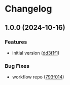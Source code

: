 # Changelog

## 1.0.0 (2024-10-16)


### Features

* initial version ([dd3f1f1](https://github.com/Jmainguy/helm-workflows/commit/dd3f1f1a9529cc9a87714eded64e3e2834741c88))


### Bug Fixes

* workflow repo ([793f014](https://github.com/Jmainguy/helm-workflows/commit/793f01413fe23e6dc0831310f5db1d27be08fbf7))
